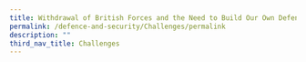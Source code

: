 ```yaml
---
title: Withdrawal of British Forces and the Need to Build Our Own Defence Force
permalink: /defence-and-security/Challenges/permalink
description: ""
third_nav_title: Challenges
---
```


